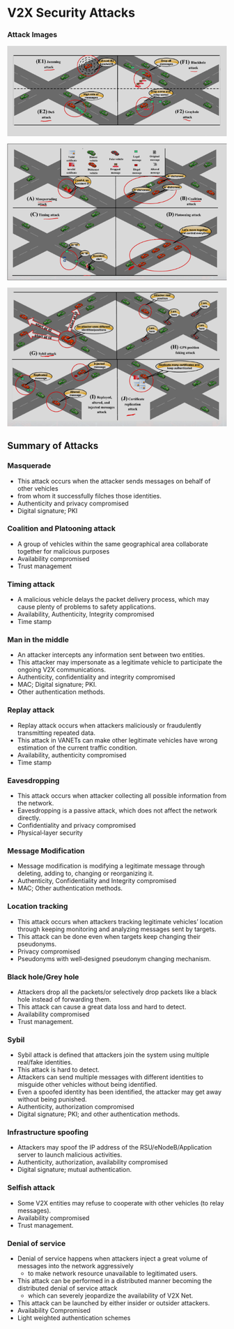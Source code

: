
# V2X Security Attacks


### Attack Images


![attacks1](./attacks1.png)


![attacks2](./attacks2.png)


![attacks3](./attacks3.png)



## Summary of Attacks

### Masquerade 
- This attack occurs when the attacker sends messages on behalf of other vehicles 
- from whom it successfully filches those identities.
- Authenticity and privacy compromised
- Digital signature; PKI

### Coalition and Platooning attack
- A group of vehicles within the same geographical area collaborate together for malicious purposes
- Availability compromised
- Trust management

### Timing attack 
- A malicious vehicle delays the packet delivery process, which may cause plenty of problems to safety applications.
- Availability, Authenticity, Integrity compromised
- Time stamp


### Man in the middle
- An attacker intercepts any information sent between two entities. 
- This attacker may impersonate as a legitimate vehicle to participate the ongoing V2X communications.
- Authenticity, confidentiality and integrity compromised
- MAC; Digital signature; PKI.
- Other authentication methods.

### Replay attack 
- Replay attack occurs when attackers maliciously or fraudulently transmitting repeated data. 
- This attack in VANETs can make other legitimate vehicles have wrong estimation of the current traffic condition.
- Availability, authenticity compromised
- Time stamp


### Eavesdropping 
- This attack occurs when attacker collecting all possible information from the network. 
- Eavesdropping is a passive attack, which does not affect the network directly.
- Confidentiality and privacy compromised
- Physical‐layer security

### Message Modification
- Message modification is modifying a legitimate message through deleting, adding to, changing or reorganizing it.
- Authenticity, Confidentiality and Integrity compromised
- MAC; Other authentication methods.

### Location tracking
- This attack occurs when attackers tracking legitimate vehicles’ location through keeping monitoring and analyzing messages sent by targets.
- This attack can be done even when targets keep changing their pseudonyms.
- Privacy compromised
- Pseudonyms with well‐designed pseudonym changing mechanism.


### Black hole/Grey hole
- Attackers drop all the packets/or selectively drop packets like a black hole instead of forwarding them. 
- This attack can cause a great data loss and hard to detect.
- Availability compromised
- Trust management.

### Sybil 
- Sybil attack is defined that attackers join the system using multiple real/fake identities. 
- This attack is hard to detect.
- Attackers can send multiple messages with different identities to misguide other vehicles without being identified.
- Even a spoofed identity has been identified, the attacker may get away without being punished.
- Authenticity, authorization compromised
- Digital signature; PKI; and other authentication methods.

### Infrastructure spoofing
- Attackers may spoof the IP address of the RSU/eNodeB/Application server to launch malicious activities.
- Authenticity, authorization, availability compromised
- Digital signature; mutual authentication.


### Selfish attack 
- Some V2X entities may refuse to cooperate with other vehicles (to relay messages).
- Availability compromised 
- Trust management.
### Denial of service
- Denial of service happens when attackers inject a great volume of messages into the network aggressively
    - to make network resource unavailable to legitimated users. 
- This attack can be performed in a distributed manner becoming the distributed denial of service attack
    - which can severely jeopardize the availability of V2X Net.
- This attack can be launched by either insider or outsider attackers.
- Availability Compromised
- Light weighted authentication schemes




